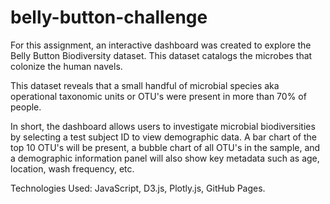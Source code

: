 # belly-button-challenge

For this assignment, an interactive dashboard was created to explore the Belly Button Biodiversity dataset. This dataset catalogs the microbes that colonize the human navels.

This dataset reveals that a small handful of microbial species aka operational taxonomic units or OTU's were present in more than 70% of people. 

In short, the dashboard allows users to investigate microbial biodiversities by selecting a test subject ID to view demographic data. A bar chart of the top 10 OTU's will be present, a bubble chart of all OTU's in the sample, and a demographic information panel will also show key metadata such as age, location, wash frequency, etc. 

Technologies Used:
JavaScript, D3.js, Plotly.js, GitHub Pages.
